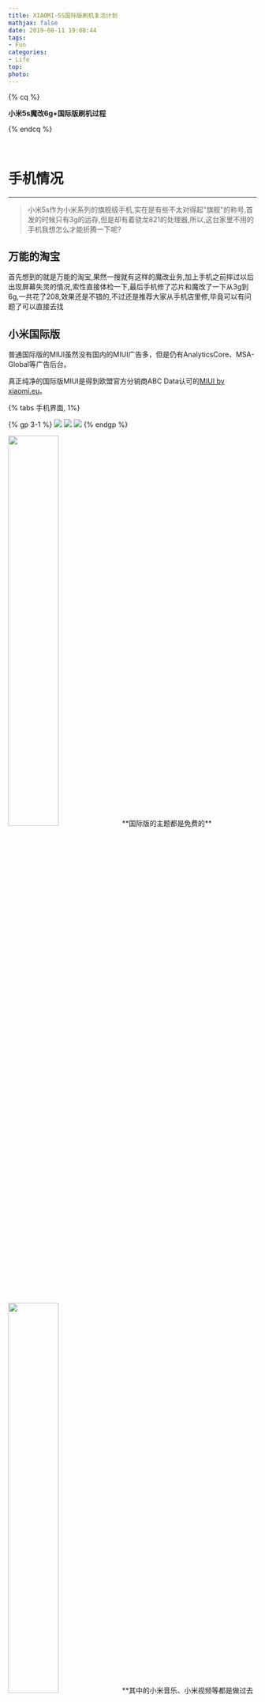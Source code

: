 ```yaml
---
title: XIAOMI-5S国际版刷机复活计划
mathjax: false
date: 2019-08-11 19:08:44
tags:
- Fun
categories:
- Life
top:
photo:
---
```




{% cq %}

**小米5s魔改6g+国际版刷机过程**

{% endcq %}

<!-- more -->

<br>

# 手机情况

---

> 小米5s作为小米系列的旗舰级手机,实在是有些不太对得起"旗舰"的称号,首发的时候只有3g的运存,但是却有着骁龙821的处理器,所以,这台家里不用的手机我想怎么才能折腾一下呢?

## 万能的淘宝

首先想到的就是万能的淘宝,果然一搜就有这样的魔改业务,加上手机之前摔过以后出现屏幕失灵的情况,索性直接体检一下,最后手机修了芯片和魔改了一下从3g到6g,一共花了208,效果还是不错的,不过还是推荐大家从手机店里修,毕竟可以有问题了可以直接去找

## 小米国际版
普通国际版的MIUI虽然没有国内的MIUI广告多，但是仍有AnalyticsCore、MSA-Global等广告后台。

真正纯净的国际版MIUI是得到欧盟官方分销商ABC Data认可的[MIUI by xiaomi.eu](https://link.zhihu.com/?target=https%3A//xiaomi.eu/)。

{% tabs 手机界面, 1%}
<!-- tab 桌面及负一屏-->

{% gp 3-1 %}
<img src="https://i.loli.net/2019/08/11/BzPmao6HvK1Sq5A.jpg" >
<img src="https://i.loli.net/2019/08/11/DgucyPYIX5dQSEL.jpg">
<img src="https://i.loli.net/2019/08/11/phJxAeRNlMPI2qK.jpg">
{% endgp %}

<!-- endtab -->
<!-- tab 手机全部参数-->
<img src="https://i.loli.net/2019/08/11/9KJXsjoOcuv3MAq.jpg" width="45%">
<!-- endtab -->
<!-- tab 主题界面-->
**国际版的主题都是免费的**
<img src="https://i.loli.net/2019/08/11/aEOg7bFSBNUpk6u.jpg" width="45%">
<!-- endtab -->
<!-- tab 小米视频和小米音乐-->
**其中的小米音乐、小米视频等都是做过去广告的特殊处理，打开后是个完全纯净的播放器。整个系统的干净程度可与ios系统相比。**
{% gp 2-2 %}
<img src="https://i.loli.net/2019/08/11/OskfhxPlXY7U6nz.jpg" >
<img src="https://i.loli.net/2019/08/11/QNXKqBD8Lpoug7C.jpg" >
{% endgp %}
<!-- endtab -->
{% endtabs %}

<br>

# 刷机教程

---

## 第一步 解锁(必须)

解锁前要先备份数据，因为会恢复到出厂设置。[下载解锁工具](https://www.miui.com/unlock/index.html)安装到电脑上，根据提示解锁。成功后开机会显示 unlocked。(不知道为什么我需要挂代理才能访问)

## 第二步  刷 recovery 

- 我们可以在[小米论坛](http://bbs.xiaomi.cn/f-391)上找到适合自己手机型号的twrp专版
- 选择 TWRP-XXX-CN-wzsx150-fastboot.7z 下载后解压，手机连接电脑，双击运行一键刷入 recovery 工具. bat 文件，按照提示操作，最终通过 fastboot 模式将 rec 刷入手机。
- 刷入成功后进入 TWRP
  - 清除 - 格式化 Data 分区 - 执行；重启 rec；
  - 清除 - 高级清除选项 - 勾选 Dalvik/ART  Cache  DataCache  System （四清）执行；然后重启 rec。

## 第三步  下载国际版ROM并传输卡刷包到手机

- [xiaomi.eu](https://sourceforge.net/projects/xiaomi-eu-multilang-miui-roms/files/xiaomi.eu/MIUI-STABLE-RELEASES/MIUIv10/#)访问该网址并且下载自己适合手机的rom的zip文件(不要解压，复制到手机根目录)
- TWRP 界面点击安装 - 选择你的刷机包 rom - 执行
- 结束重启手机，第一次重启会有点慢。**激活时国内用户要跳过[谷歌](https://pinpai.smzdm.com/2047/)验证，爬墙后再验证**。(**关闭wifi以及拔掉sim卡!!**)

## 第四步 验证谷歌play

> Google 最近开始限制其全家桶的使用，未经过认证的设备会在商店里提示设备未认证，但实际上第三方ROM 用户可以自行到Google 网站上认证。

- 使用这款名为[Device ID](https://play.google.com/store/apps/details?id=com.evozi.deviceid) 的APP 复制你的GSF ID

  <img src="https://i.loli.net/2019/08/11/VhpXq5eFUIdO3w6.png" width="45%">

- 打开Google官方设备[认证页面](https://www.google.com/android/uncertified/)，输入刚刚所获得GSF ID，单击注册即可

  注册完成后，在页面下方会显示已注册的安卓设备ID

- 然后就可以在google商店里设置的最下方看到设备认证

  <img src="https://i.loli.net/2019/08/11/T3DEAxsHKjtRoCX.jpg" width="45%">